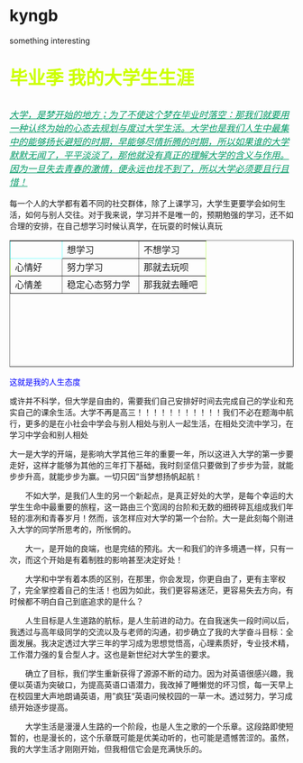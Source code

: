# kyngb
something interesting
<head>
<meta http-equiv="Content-Type" content="text/html; charset=utf-8" />
<title>无标题文档</title>
<style type="text/css">
.kyb {
	color: #0F3;
}
.kyb {
	font-size: xx-large;
	font-weight: 700;
	color: #CF0;
}
.kyi {
	font-size: 16px;
	font-style: italic;
	color: #096;
	text-decoration: underline;
}
.kyo {
	border-top-style: dotted;
	border-right-style: dotted;
	border-bottom-style: dotted;
	border-left-style: dotted;
	border-top-color: #30F;
	border-right-color: #30F;
	border-bottom-color: #30F;
	border-left-color: #30F;
}
.ky {
	border-right-style: dotted;
	border-bottom-style: dotted;
	border-top-color: #0FF;
	border-right-color: #0FF;
	border-bottom-color: #0FF;
	border-left-color: #0FF;
}
.在 {
	border-top-style: dotted;
	border-right-style: dotted;
	border-bottom-style: dotted;
	border-left-style: dotted;
	border-top-color: #0FF;
	border-right-color: #0FF;
	border-bottom-color: #0FF;
	border-left-color: #0FF;
}
.啊 {
	border-left-style: dotted;
	border-top-color: #9F0;
	border-left-color: #9F0;
}

.好 {
	border-bottom-style: dotted;
	border-bottom-color: #9F0;

}
.发给 {
	border-top-style: dotted;
	border-right-style: dotted;
	border-top-color: #9F0;
	border-right-color: #9F0;
}
.said {
	border-top-style: dashed;
	border-top-color: #9F0;
}

.kk {
	border-bottom-style: dotted;
	border-left-style: dotted;
	border-bottom-color: #9F0;
	border-left-color: #9F0;
}
.kkk {
	border-right-style: dotted;
	border-bottom-style: dotted;
	border-right-color: #9F0;
	border-bottom-color: #9F0;
}
.kkkk {
	border-right-style: dotted;
	border-right-color: #9F0;
}
.p-- {
	color: #00F;
}
</style></head>

<body>
<p class="kyb">毕业季 我的大学生生涯</p>
<p class="kyi">大学，是梦开始的地方；为了不使这个梦在毕业时落空：那我们就要用一种认终为始的心态去规划与度过大学生活。大学也是我们人生中最集中的能够扬长避短的时期，早能够尽情折腾的时期，所以如果谁的大学默默无闻了，平平淡淡了，那他就没有真正的理解大学的含义与作用。因为一旦失去青春的激情，便永远也找不到了，所以大学必须要且行且惜！</p>
<p>每一个人的大学都有着不同的社交群体，除了上课学习，大学生更要学会如何生活，如何与别人交往。对于我来说，学习并不是唯一的，预期勉强的学习，还不如合理的安排，在自己想学习时候认真学，在玩耍的时候认真玩
<table width="318" height="225" border="1">
  <tr>
    <td width="75" class="在">&nbsp;</td>
    <td width="119" class="said">想学习</td>
    <td width="102" class="发给">不想学习</td>
  </tr>
  <tr>
    <td class="啊">心情好</td>
    <td>努力学习</td>
    <td class="kkkk">那就去玩呗</td>
  </tr>
  <tr>
    <td class="kk">心情差</td>
    <td class="好">稳定心态努力学</td>
    <td class="kkk">那我就去睡吧</td>
  </tr>
</table>
<p class="p--">这就是我的人生态度
<p>或许并不科学，但大学是自由的，需要我们自己安排好时间去完成自己的学业和充实自己的课余生活。大学不再是高三！！！！！！！！！！！我们不必在题海中航行，更多的是在小社会中学会与别人相处与别人一起生活，在相处交流中学习，在学习中学会和别人相处
<p>大一是大学的开端，是影响大学其他三年的重要一年，所以这进入大学的第一步要走好，这样才能够为其他的三年打下基础，我时刻坚信只要做到了步步为营，就能步步升高，就能步步为赢。一切只因&ldquo;当梦想扬帆起航！
<p>　　不如大学，是我们人生的另一个新起点，是真正好处的大学，是每个幸运的大学生生命中最重要的旅程，这一路由三个宽阔的台阶和无数的细砖碎瓦组成我们年轻的凛冽和青春岁月！然而，该怎样应对大学的第一个台阶。大一是此刻每个刚进入大学的同学所思考的，所怅惘的。</p>
<p>　　大一，是开始的良端，也是完结的预兆。大一和我们的许多境遇一样，只有一次，而这个开始是有着制胜的影响甚至决定好处！</p>
<p>　　大学和中学有着本质的区别，在那里，你会发现，你更自由了，更有主宰权了，完全掌控着自己的生活！也因为如此，我们更容易迷茫，更容易失去方向，有时候都不明白自己到底追求的是什么？</p>
<p>　　人生目标是人生道路的航标，是人生前进的动力。在自我迷失一段时间以后，我透过与高年级同学的交流以及与老师的沟通，初步确立了我的大学奋斗目标：全面发展。我决定透过大学三年的学习成为思想觉悟高，心理素质好，专业技术精，工作潜力强的复合型人才。这也是新世纪对大学生的要求。</p>
<p>　　确立了目标，我们学生重新获得了源源不断的动力。因为对英语很感兴趣，我便以英语为突破口，为提高英语口语潜力，我改掉了睡懒觉的坏习惯，每一天早上在校园里大声地朗诵英语，用&rdquo;疯狂&ldquo;英语问候校园的一草一木。透过努力，学习成绩开始逐步提高。</p>
<p>　　大学生活是漫漫人生路的一个阶段，也是人生之歌的一个乐章。这段路即使短暂的，也是漫长的，这个乐章既可能是优美动听的，也可能是遗憾苦涩的。虽然，我的大学生活才刚刚开始，但我相信它会是充满快乐的。</p>
</body>

